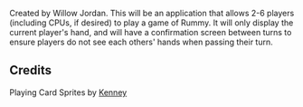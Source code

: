Created by Willow Jordan. This will be an application that allows 2-6 players (including CPUs, if desired) to play a game of Rummy. It will only display the current player's hand, and will have a confirmation screen between turns to ensure players do not see each others' hands when passing their turn.


## Credits

Playing Card Sprites by [Kenney](www.kenney.nl)